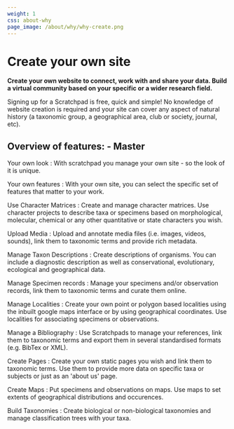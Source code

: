 ```yaml
---
weight: 1
css: about-why
page_image: /about/why/why-create.png
---
```


Create your own site
====================

**Create your own website to connect, work with and share your data. Build a virtual community based on your specific or a wider research field.**  


Signing up for a Scratchpad is free, quick and simple! No knowledge of website creation is required and your site can cover any aspect of natural history (a taxonomic group, a geographical area, club or society, journal, etc).

## Overview of features: - Master

Your own look
: With scratchpad you manage your own site - so the look of it is unique.

Your own features
: With your own site, you can select the specific set of features that matter to your work.

Use Character Matrices
: Create and manage character matrices. Use character projects to describe taxa or specimens based on morphological, molecular, chemical or any other quantitative or state characters you wish.

Upload Media
: Upload and annotate media files (i.e. images, videos, sounds), link them to taxonomic terms and provide rich metadata.

Manage Taxon Descriptions
: Create descriptions of organisms. You can include a diagnostic description as well as conservational, evolutionary, ecological and geographical data.

Manage Specimen records
: Manage your specimens and/or observation records, link them to taxonomic terms and curate them online.

Manage Localities
: Create your own point or polygon based localities using the inbuilt google maps interface or by using geographical coordinates. Use localities for associating specimens or observations.

Manage a Bibliography
: Use Scratchpads to manage your references, link them to taxonomic terms and export them in several standardised formats (e.g. BibTex or XML).

Create Pages
: Create your own static pages you wish and link them to taxonomic terms. Use them to provide more data on specific taxa or subjects or just as an 'about us' page.

Create Maps
: Put specimens and observations on maps. Use maps to set extents of geographical distributions and occurences.

Build Taxonomies
: Create biological or non-biological taxonomies and manage classification trees with your taxa.

